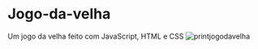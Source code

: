 # Jogo-da-velha
Um jogo da velha feito com JavaScript, HTML e CSS
![printjogodavelha](https://user-images.githubusercontent.com/107891985/178511989-d0a2b5a9-958e-4bb6-be51-d99b3674106f.png)
